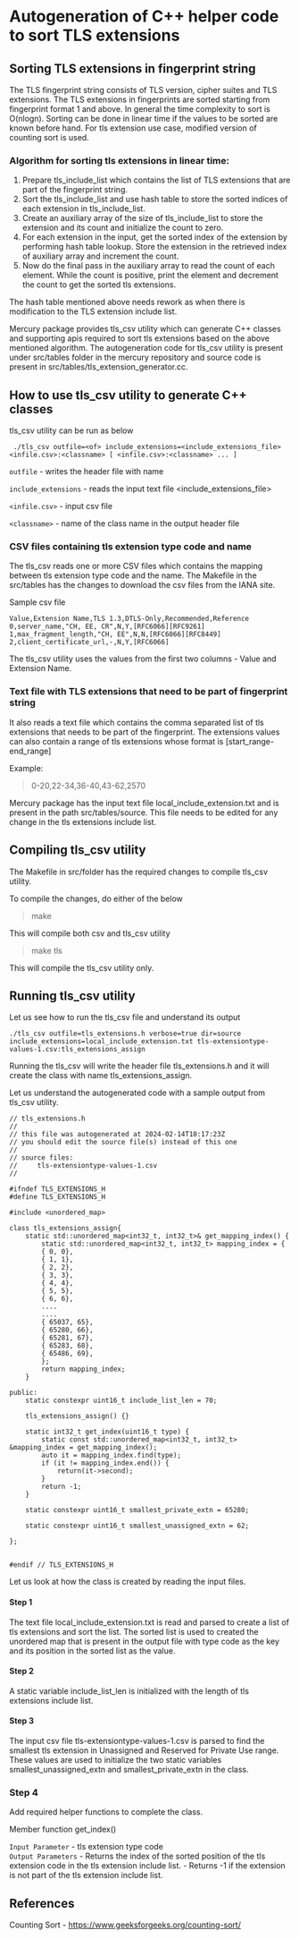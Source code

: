 # Autogeneration of C++ helper code to sort TLS extensions

## Sorting TLS extensions in fingerprint string
The TLS fingerprint string consists of TLS version, cipher suites and TLS extensions. The TLS extensions in fingerprints are sorted starting from fingerprint format 1 and above. In general the time complexity to sort is O(nlogn). Sorting can be done in linear time if the values to be sorted are known before hand. For tls extension use case, modified version of counting sort is used.

### Algorithm for sorting tls extensions in linear time:

1. Prepare tls_include_list which contains the list of TLS extensions that are part of the fingerprint string.	
2. Sort the tls_include_list and use hash table to store the sorted indices of each extension in tls_include_list.
2.	Create an auxiliary array of the size of tls_include_list to store the extension and its count and initialize the count to zero.
3.	For each extension in the input, get the sorted index of the extension by performing hash table lookup. Store the extension in the retrieved index of auxiliary array and increment the count.
4.	Now do the final pass in the auxiliary array to read the count of each element. While the count is positive, print the element and decrement the count to get the sorted tls extensions.

The hash table mentioned above needs rework as when there is modification to the TLS extension include list. 

Mercury package provides tls_csv utility which can generate C++ classes and supporting apis required to sort tls extensions based on the above mentioned algorithm. The autogeneration code for tls_csv utility is present under src/tables folder in the mercury repository and source code is present in src/tables/tls_extension_generator.cc. 

## How to use tls_csv utility to generate C++ classes

tls_csv utility can be run as below

```
 ./tls_csv outfile=<of> include_extensions=<include_extensions_file> <infile.csv>:<classname> [ <infile.csv>:<classname> ... ]
```
 `outfile` - writes the header file with name <of>

 `include_extensions` - reads the input text file <include_extensions_file> 

 `<infile.csv>` - input csv file 

 `<classname>` - name of the class name in the output header file <of> 

 

### CSV files containing tls extension type code and name
The tls_csv reads one or more CSV files which contains the mapping between tls extension type code and the name. The Makefile in the src/tables has the changes to download the csv files from the IANA site. 

Sample csv file
```
Value,Extension Name,TLS 1.3,DTLS-Only,Recommended,Reference
0,server_name,"CH, EE, CR",N,Y,[RFC6066][RFC9261]
1,max_fragment_length,"CH, EE",N,N,[RFC6066][RFC8449]
2,client_certificate_url,-,N,Y,[RFC6066]
```
The tls_csv utility uses the values from the first two columns - Value and Extension Name.

### Text file with TLS extensions that need to be part of fingerprint string
It also reads a text file which contains the comma separated list of tls extensions that needs to be part of the fingerprint. The extensions values can also contain a range of tls extensions whose format is [start_range-end_range]

Example:

> 0-20,22-34,36-40,43-62,2570

Mercury package has the input text file local_include_extension.txt and is present in the path src/tables/source. This file needs to be edited for any change in the tls extensions include list.

## Compiling tls_csv utility
The Makefile in src/folder has the required changes to compile tls_csv utility.

To compile the changes, do either of the below

> make

This will compile both csv and tls_csv utility


> make tls

This will compile the tls_csv utility only.

## Running tls_csv utility

Let us see how to run the tls_csv file and understand its output
```
./tls_csv outfile=tls_extensions.h verbose=true dir=source include_extensions=local_include_extension.txt tls-extensiontype-values-1.csv:tls_extensions_assign
```
Running the tls_csv will write the header file tls_extensions.h and it will create the class with name tls_extensions_assign. 

Let us understand the autogenerated code with a sample output from tls_csv utility.

```
// tls_extensions.h
//
// this file was autogenerated at 2024-02-14T10:17:23Z
// you should edit the source file(s) instead of this one
//
// source files:
//     tls-extensiontype-values-1.csv
//

#ifndef TLS_EXTENSIONS_H
#define TLS_EXTENSIONS_H

#include <unordered_map>

class tls_extensions_assign{
    static std::unordered_map<int32_t, int32_t>& get_mapping_index() {
        static std::unordered_map<int32_t, int32_t> mapping_index = {
        { 0, 0},
        { 1, 1},
        { 2, 2},
        { 3, 3},
        { 4, 4},
        { 5, 5},
        { 6, 6},
        ....
        ....
        { 65037, 65},
        { 65280, 66},
        { 65281, 67},
        { 65283, 68},
        { 65486, 69},
        };
        return mapping_index;
    }

public:
    static constexpr uint16_t include_list_len = 70;

    tls_extensions_assign() {}

    static int32_t get_index(uint16_t type) {
        static const std::unordered_map<int32_t, int32_t> &mapping_index = get_mapping_index();
        auto it = mapping_index.find(type);
        if (it != mapping_index.end()) {
            return(it->second);
        }
        return -1;
    }

    static constexpr uint16_t smallest_private_extn = 65280;

    static constexpr uint16_t smallest_unassigned_extn = 62;

};


#endif // TLS_EXTENSIONS_H
```

Let us look at how the class is created by reading the input files.

#### Step 1
The text file local_include_extension.txt is read and parsed to create a list of tls extensions and sort the list. The sorted list is used to created the unordered map that is present in the output file with type code as the key and its position in the sorted list as the value.

#### Step 2
A static variable include_list_len is initialized with the length of tls extensions include list.

#### Step 3
The input csv file tls-extensiontype-values-1.csv is parsed to find the smallest tls extension in Unassigned and Reserved for Private Use range. These values are used to initialize the two static variables smallest_unassigned_extn and smallest_private_extn in the class.

### Step 4
Add required helper functions to complete the class. 

Member function get_index()


`Input Parameter`     - tls extension type code  
`Output Parameters`   - Returns the index of the sorted position of the tls extension code in the tls extension include list.
                    - Returns -1 if the extension is not part of the tls extension include list.

## References
Counting Sort - https://www.geeksforgeeks.org/counting-sort/





